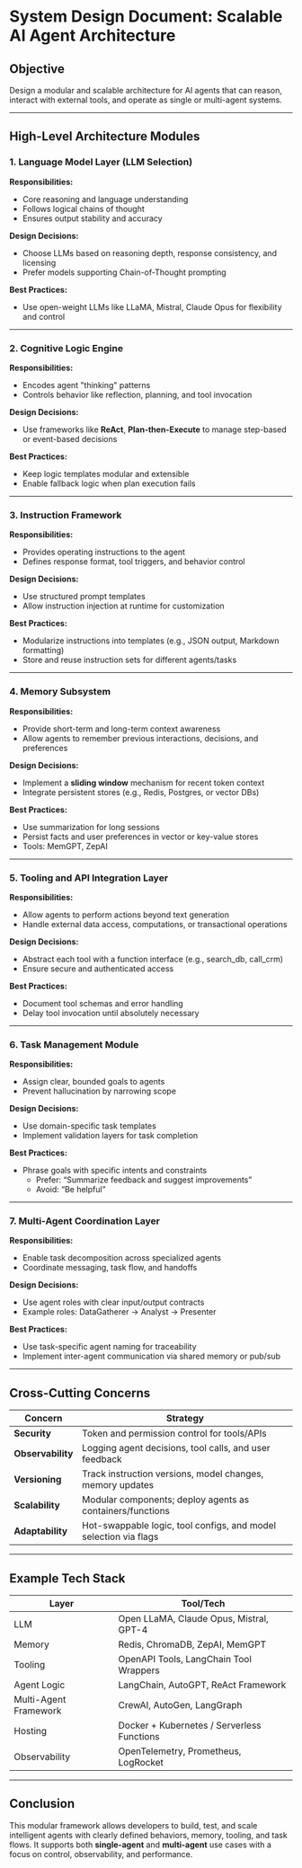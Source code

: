# System Design Document: Scalable AI Agent Architecture

## Objective
Design a modular and scalable architecture for AI agents that can reason, interact with external tools, and operate as single or multi-agent systems.

---

## High-Level Architecture Modules

### 1. Language Model Layer (LLM Selection)

**Responsibilities:**
- Core reasoning and language understanding
- Follows logical chains of thought
- Ensures output stability and accuracy

**Design Decisions:**
- Choose LLMs based on reasoning depth, response consistency, and licensing
- Prefer models supporting Chain-of-Thought prompting

**Best Practices:**
- Use open-weight LLMs like LLaMA, Mistral, Claude Opus for flexibility and control

---

### 2. Cognitive Logic Engine

**Responsibilities:**
- Encodes agent "thinking" patterns
- Controls behavior like reflection, planning, and tool invocation

**Design Decisions:**
- Use frameworks like **ReAct**, **Plan-then-Execute** to manage step-based or event-based decisions

**Best Practices:**
- Keep logic templates modular and extensible
- Enable fallback logic when plan execution fails

---

### 3. Instruction Framework

**Responsibilities:**
- Provides operating instructions to the agent
- Defines response format, tool triggers, and behavior control

**Design Decisions:**
- Use structured prompt templates
- Allow instruction injection at runtime for customization

**Best Practices:**
- Modularize instructions into templates (e.g., JSON output, Markdown formatting)
- Store and reuse instruction sets for different agents/tasks

---

### 4. Memory Subsystem

**Responsibilities:**
- Provide short-term and long-term context awareness
- Allow agents to remember previous interactions, decisions, and preferences

**Design Decisions:**
- Implement a **sliding window** mechanism for recent token context
- Integrate persistent stores (e.g., Redis, Postgres, or vector DBs)

**Best Practices:**
- Use summarization for long sessions
- Persist facts and user preferences in vector or key-value stores
- Tools: MemGPT, ZepAI

---

### 5. Tooling and API Integration Layer

**Responsibilities:**
- Allow agents to perform actions beyond text generation
- Handle external data access, computations, or transactional operations

**Design Decisions:**
- Abstract each tool with a function interface (e.g., search_db, call_crm)
- Ensure secure and authenticated access

**Best Practices:**
- Document tool schemas and error handling
- Delay tool invocation until absolutely necessary

---

### 6. Task Management Module

**Responsibilities:**
- Assign clear, bounded goals to agents
- Prevent hallucination by narrowing scope

**Design Decisions:**
- Use domain-specific task templates
- Implement validation layers for task completion

**Best Practices:**
- Phrase goals with specific intents and constraints
  - Prefer: “Summarize feedback and suggest improvements”
  - Avoid: “Be helpful”

---

### 7. Multi-Agent Coordination Layer

**Responsibilities:**
- Enable task decomposition across specialized agents
- Coordinate messaging, task flow, and handoffs

**Design Decisions:**
- Use agent roles with clear input/output contracts
- Example roles: DataGatherer → Analyst → Presenter

**Best Practices:**
- Use task-specific agent naming for traceability
- Implement inter-agent communication via shared memory or pub/sub

---

## Cross-Cutting Concerns

| Concern             | Strategy                                                                 |
|---------------------|--------------------------------------------------------------------------|
| **Security**         | Token and permission control for tools/APIs                             |
| **Observability**    | Logging agent decisions, tool calls, and user feedback                  |
| **Versioning**       | Track instruction versions, model changes, memory updates               |
| **Scalability**      | Modular components; deploy agents as containers/functions               |
| **Adaptability**     | Hot-swappable logic, tool configs, and model selection via flags        |

---

## Example Tech Stack

| Layer                    | Tool/Tech                                       |
|--------------------------|--------------------------------------------------|
| LLM                      | Open LLaMA, Claude Opus, Mistral, GPT-4         |
| Memory                   | Redis, ChromaDB, ZepAI, MemGPT                  |
| Tooling                  | OpenAPI Tools, LangChain Tool Wrappers          |
| Agent Logic              | LangChain, AutoGPT, ReAct Framework             |
| Multi-Agent Framework    | CrewAI, AutoGen, LangGraph                      |
| Hosting                  | Docker + Kubernetes / Serverless Functions      |
| Observability            | OpenTelemetry, Prometheus, LogRocket            |

---

## Conclusion

This modular framework allows developers to build, test, and scale intelligent agents with clearly defined behaviors, memory, tooling, and task flows. It supports both **single-agent** and **multi-agent** use cases with a focus on control, observability, and performance.
